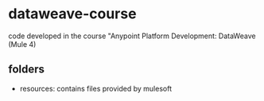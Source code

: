 # dataweave-course
code developed in the course "Anypoint Platform Development: DataWeave (Mule 4)

## folders
- resources: contains files provided by mulesoft